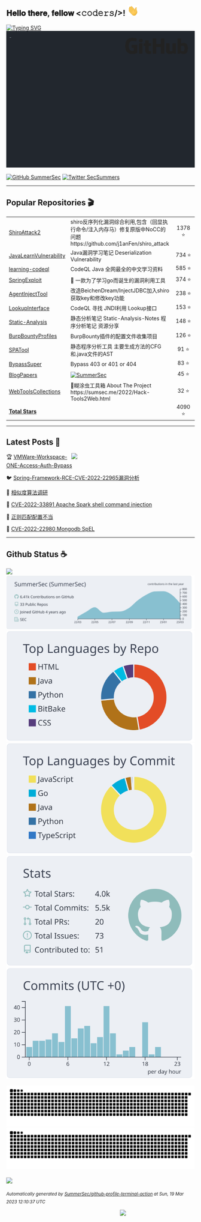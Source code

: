 <h2> 𝐇𝐞𝐥𝐥𝐨 𝐭𝐡𝐞𝐫𝐞, 𝐟𝐞𝐥𝐥𝐨𝐰 <𝚌𝚘𝚍𝚎𝚛𝚜/>! <img src="Hi.gif" width="30px"></h2>


[![Typing SVG](https://readme-typing-svg.herokuapp.com?font=Fira+Code&duration=6000&pause=1500&color=2D94F7&width=435&lines=%E4%BD%A0%E5%A5%BD%E5%91%80%F0%9F%91%8B;%E5%83%8F%E6%B8%85%E6%B0%B4%E4%B8%80%E8%88%AC%E6%B8%85%E6%BE%88%E9%80%8F%E6%98%8E)](https://git.io/typing-svg)
![gifOS](os.gif)


[![GitHub SummerSec](https://img.shields.io/github/followers/SummerSec?label=follow%20%40SummerSec&style=flat-square)](https://github.com/SummerSec) 
[![Twitter SecSummers](https://img.shields.io/twitter/follow/SecSummers?style=flat-square)](https://twitter.com/SecSummers)



---

## Popular Repositories 🎬 
<table>
<tr><td><a href="https://github.com/SummerSec/ShiroAttack2">ShiroAttack2</a></td><td>shiro反序列化漏洞综合利用,包含（回显执行命令/注入内存马）修复原版中NoCC的问题 https://github.com/j1anFen/shiro_attack</td><td align="center" width="12%">1378 ⭐</td></tr>
<tr><td><a href="https://github.com/SummerSec/JavaLearnVulnerability">JavaLearnVulnerability</a></td><td>Java漏洞学习笔记 Deserialization Vulnerability</td><td align="center" width="12%">734 ⭐</td></tr>
<tr><td><a href="https://github.com/SummerSec/learning-codeql">learning-codeql</a></td><td>CodeQL Java 全网最全的中文学习资料</td><td align="center" width="12%">585 ⭐</td></tr>
<tr><td><a href="https://github.com/SummerSec/SpringExploit">SpringExploit</a></td><td>🚀 一款为了学习go而诞生的漏洞利用工具</td><td align="center" width="12%">374 ⭐</td></tr>
<tr><td><a href="https://github.com/SummerSec/AgentInjectTool">AgentInjectTool</a></td><td>改造BeichenDream/InjectJDBC加入shiro获取key和修改key功能</td><td align="center" width="12%">238 ⭐</td></tr>
<tr><td><a href="https://github.com/SummerSec/LookupInterface">LookupInterface</a></td><td>CodeQL 寻找 JNDI利用 Lookup接口</td><td align="center" width="12%">153 ⭐</td></tr>
<tr><td><a href="https://github.com/SummerSec/Static-Analysis">Static-Analysis</a></td><td>静态分析笔记 Static-Analysis-Notes 程序分析笔记 资源分享</td><td align="center" width="12%">148 ⭐</td></tr>
<tr><td><a href="https://github.com/SummerSec/BurpBountyProfiles">BurpBountyProfiles</a></td><td>BurpBounty插件的配置文件收集项目</td><td align="center" width="12%">126 ⭐</td></tr>
<tr><td><a href="https://github.com/SummerSec/SPATool">SPATool</a></td><td>静态程序分析工具 主要生成方法的CFG和.java文件的AST </td><td align="center" width="12%">91 ⭐</td></tr>
<tr><td><a href="https://github.com/SummerSec/BypassSuper">BypassSuper</a></td><td>Bypass 403 or 401 or 404</td><td align="center" width="12%">83 ⭐</td></tr>
<tr><td><a href="https://github.com/SummerSec/BlogPapers">BlogPapers</a></td><td><a href="sumsec.me"><img src="https://readme-typing-svg.demolab.com?font=Fira+Code&size=24&pause=1000&color=FDFDFD&background=13797800&center=true&vCenter=true&width=435&lines=%F0%9F%91%8B%EF%BC%8C%E5%83%8F%E6%B8%85%E6%B0%B4%E4%B8%80%E8%88%AC%E6%B8%85%E6%BE%88%E9%80%8F%E6%98%8E" alt="SummerSec" /></a></td><td align="center" width="12%">45 ⭐</td></tr>
<tr><td><a href="https://github.com/SummerSec/WebToolsCollections">WebToolsCollections</a></td><td>🐛糊涂虫工具箱 About The Project https://sumsec.me/2022/Hack-Tools2Web.html</td><td align="center" width="12%">32 ⭐</td></tr>
<tr><td><a href='https://github.com/summersec'><strong>Total Stars</strong></a></strong></td><td></td><td align="center" width="12%"> 4090 ⭐</td></tr>
</table>


---

## Latest Posts 📝 

<img align='right' src="https://sumsec.me/resources/work.gif" width="330" /> 🏆 [VMWare-Workspace-ONE-Access-Auth-Bypass](https://sumsec.me/2022/VMWare-Workspace-ONE-Access-Auth-Bypass.html)

 🐦 [Spring-Framework-RCE-CVE-2022-22965漏洞分析](https://sumsec.me/2022/Spring-Framework-RCE-CVE-2022-22965%E6%BC%8F%E6%B4%9E%E5%88%86%E6%9E%90.html)

 🏐 [相似度算法调研](https://sumsec.me/2022/%E7%9B%B8%E4%BC%BC%E5%BA%A6%E7%AE%97%E6%B3%95%E8%B0%83%E7%A0%94.html)

 🏏 [CVE-2022-33891 Apache Spark shell command injection](https://sumsec.me/2022/CVE-2022-33891%20Apache%20Spark%20shell%20command%20injection.html)

 🐤 [正则匹配配置不当](https://sumsec.me/2022/%E6%AD%A3%E5%88%99%E5%8C%B9%E9%85%8D%E9%85%8D%E7%BD%AE%E4%B8%8D%E5%BD%93.html)

 🏴 [CVE-2022-22980 Mongodb SpEL](https://sumsec.me/2022/CVE-2022-22980%20Mongodb%20SpEL.html)


---

## Github Status ☕ 



![](https://github-profile-trophy.vercel.app/?username=SummerSec&theme=nord&row=1&column=6)
[![](https://raw.githubusercontent.com/SummerSec/github-profile/master/profile-summary-card-output/nord_bright/0-profile-details.svg)](https://github.com/vn7n24fzkq/github-profile-summary-cards)
[![](https://raw.githubusercontent.com/SummerSec/github-profile/master/profile-summary-card-output/nord_bright/1-repos-per-language.svg)](https://github.com/vn7n24fzkq/github-profile-summary-cards) [![](https://raw.githubusercontent.com/SummerSec/github-profile/master/profile-summary-card-output/nord_bright/2-most-commit-language.svg)](https://github.com/vn7n24fzkq/github-profile-summary-cards)
[![](https://raw.githubusercontent.com/SummerSec/github-profile/master/profile-summary-card-output/nord_bright/3-stats.svg)](https://github.com/vn7n24fzkq/github-profile-summary-cards) [![](https://raw.githubusercontent.com/SummerSec/github-profile/master/profile-summary-card-output/nord_bright/4-productive-time.svg)](https://github.com/vn7n24fzkq/github-profile-summary-cards)

![github contribution grid snake animation](./dist//github-snake.svg#gh-dark-mode-only)
![github contribution grid snake animation](./dist/github-snake.svg#gh-light-mode-only)



<img align='Middle' src="https://metrics.lecoq.io/summersec?template=classic&base.header=0&base.activity=0&base.community=0&base.repositories=0&base.metadata=0&isocalendar=1&isocalendar.duration=full-year&config.timezone=Asia%2FShanghai" width="500">

<sub><i>Automatically generated by [SummerSec/github-profile-terminal-action](https://github.com/SummerSec/github-profile-terminal-action) at Sun, 19 Mar 2023 12:10:37 UTC</i></sub>


 <img align='Right' src="https://profile-counter.glitch.me/summersec/count.svg" width="200">

